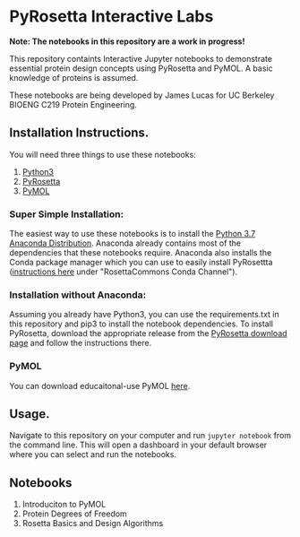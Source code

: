 # PyRosetta Interactive Labs

**Note: The notebooks in this repository are a work in progress!**

This repository containts Interactive Jupyter notebooks to demonstrate essential protein design concepts using PyRosetta and PyMOL. A basic knowledge of proteins is assumed.

These notebooks are being developed by James Lucas for UC Berkeley BIOENG C219 Protein Engineering. 

## Installation Instructions.

You will need three things to use these notebooks:
1. [Python3](https://www.python.org/downloads/)
2. [PyRosetta](http://www.pyrosetta.org/dow)
3. [PyMOL](https://pymol.org/2/)

### Super Simple Installation:

The easiest way to use these notebooks is to install the [Python 3.7 Anaconda Distribution](https://www.anaconda.com/distribution/). 
Anaconda already contains most of the dependencies that these notebooks require. Anaconda also installs the Conda package manager which you can use to easily install PyRosettta ([instructions here](http://www.pyrosetta.org/dow) under "RosettaCommons Conda Channel").

### Installation without Anaconda:

Assuming you already have Python3, you can use the requirements.txt in this repository and pip3 to install the notebook dependencies. To install PyRosetta, download the appropriate release from the [PyRosetta download page](http://www.pyrosetta.org/dow) and follow the instructions there.

### PyMOL

You can download educaitonal-use PyMOL [here](https://pymol.org/edu/?q=educational/).

## Usage.

Navigate to this repository on your computer and run `jupyter notebook` from the command line. This will open a dashboard in your default browser where you can select and run the notebooks.

## Notebooks

1. Introduciton to PyMOL
2. Protein Degrees of Freedom
3. Rosetta Basics and Design Algorithms